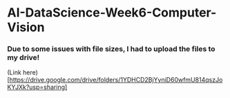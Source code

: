 # AI-DataScience-Week6-Computer-Vision
### Due to some issues with file sizes, I had to upload the files to my drive!
(Link here)[https://drive.google.com/drive/folders/1YDHCD2BjYyniD60wfmU814qszJoKYJXk?usp=sharing]
